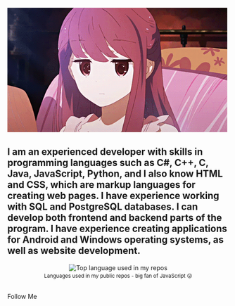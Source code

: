 ![Header](https://github.com/TkachevskiyOleg/tkachevskiyoleg/blob/main/assets/2e1a15ac96cbe043468c4bfad79de5b4.gif)  

## I am an experienced developer with skills in programming languages ​​such as C#, C++, C, Java, JavaScript, Python, and I also know HTML and CSS, which are markup languages ​​for creating web pages. I have experience working with SQL and PostgreSQL databases. I can develop both frontend and backend parts of the program. I have experience creating applications for Android and Windows operating systems, as well as website development.

<div align="center">
  <img width="" src="https://github-readme-stats.vercel.app/api/top-langs/?username=aralroca&layout=compact&hide_title=1&card_width=300" alt="Top language used in my repos" />
  <br />
  <small>Languages used in my public repos - big fan of JavaScript 😛</small>
  <br />
  <br />
</div>

Follow Me
